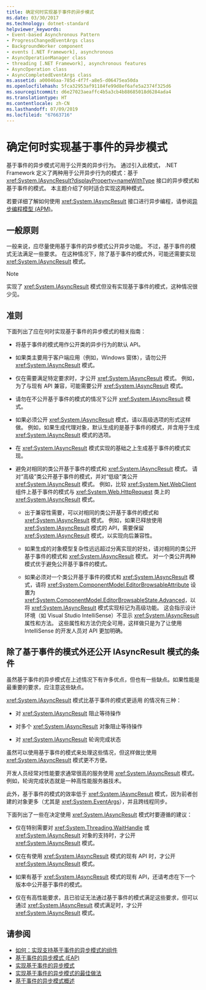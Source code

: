 ```yaml
---
title: 确定何时实现基于事件的异步模式
ms.date: 03/30/2017
ms.technology: dotnet-standard
helpviewer_keywords:
- Event-based Asynchronous Pattern
- ProgressChangedEventArgs class
- BackgroundWorker component
- events [.NET Framework], asynchronous
- AsyncOperationManager class
- threading [.NET Framework], asynchronous features
- AsyncOperation class
- AsyncCompletedEventArgs class
ms.assetid: a00046aa-785d-4f7f-a8e5-d06475ea50da
ms.openlocfilehash: 5fca32953af91184fe99d8ef6afe5a2374f325d6
ms.sourcegitcommit: d6e27023aeaffc4b5a3cb4b88685018d6284ada4
ms.translationtype: HT
ms.contentlocale: zh-CN
ms.lasthandoff: 07/09/2019
ms.locfileid: "67663716"
---
```

# <a name="deciding-when-to-implement-the-event-based-asynchronous-pattern"></a>确定何时实现基于事件的异步模式

基于事件的异步模式可用于公开类的异步行为。 通过引入此模式， .NET Framework 定义了两种用于公开异步行为的模式：基于 <xref:System.IAsyncResult?displayProperty=nameWithType> 接口的异步模式和基于事件的模式。 本主题介绍了何时适合实现这两种模式。

若要详细了解如何使用 <xref:System.IAsyncResult> 接口进行异步编程，请参阅[异步编程模型 (APM)](../../../docs/standard/asynchronous-programming-patterns/asynchronous-programming-model-apm.md)。

## <a name="general-principles"></a>一般原则

一般来说，应尽量使用基于事件的异步模式公开异步功能。 不过，基于事件的模式无法满足一些要求。 在这种情况下，除了基于事件的模式外，可能还需要实现 <xref:System.IAsyncResult> 模式。

> [!NOTE]
> 实现了 <xref:System.IAsyncResult> 模式但没有实现基于事件的模式，这种情况很少见。

## <a name="guidelines"></a>准则

下面列出了应在何时实现基于事件的异步模式的相关指南：

- 将基于事件的模式用作公开类的异步行为的默认 API。

- 如果类主要用于客户端应用（例如，Windows 窗体），请勿公开 <xref:System.IAsyncResult> 模式。

- 仅在需要满足特定要求时，才公开 <xref:System.IAsyncResult> 模式。 例如，为了与现有 API 兼容，可能需要公开 <xref:System.IAsyncResult> 模式。

- 请勿在不公开基于事件的模式的情况下公开 <xref:System.IAsyncResult> 模式。

- 如果必须公开 <xref:System.IAsyncResult> 模式，请以高级选项的形式这样做。 例如，如果生成代理对象，默认生成的是基于事件的模式，并含用于生成 <xref:System.IAsyncResult> 模式的选项。

- 在 <xref:System.IAsyncResult> 模式实现的基础之上生成基于事件的模式实现。

- 避免对相同的类公开基于事件的模式和 <xref:System.IAsyncResult> 模式。 请对“高级”类公开基于事件的模式，并对“低级”类公开 <xref:System.IAsyncResult> 模式。 例如，比较 <xref:System.Net.WebClient> 组件上基于事件的模式与 <xref:System.Web.HttpRequest> 类上的 <xref:System.IAsyncResult> 模式。

  - 出于兼容性需要，可以对相同的类公开基于事件的模式和 <xref:System.IAsyncResult> 模式。 例如，如果已释放使用 <xref:System.IAsyncResult> 模式的 API，需要保留 <xref:System.IAsyncResult> 模式，以实现向后兼容性。

  - 如果生成的对象模型复杂性远远超过分离实现的好处，请对相同的类公开基于事件的模式和 <xref:System.IAsyncResult> 模式。 对一个类公开两种模式优于避免公开基于事件的模式。

  - 如果必须对一个类公开基于事件的模式和 <xref:System.IAsyncResult> 模式，请将 <xref:System.ComponentModel.EditorBrowsableAttribute> 设置为 <xref:System.ComponentModel.EditorBrowsableState.Advanced>，以将 <xref:System.IAsyncResult> 模式实现标记为高级功能。 这会指示设计环境（如 Visual Studio IntelliSense）不显示 <xref:System.IAsyncResult> 属性和方法。 这些属性和方法仍完全可用，这样做只是为了让使用 IntelliSense 的开发人员对 API 更加明确。

## <a name="criteria-for-exposing-the-iasyncresult-pattern-in-addition-to-the-event-based-pattern"></a>除了基于事件的模式外还公开 IAsyncResult 模式的条件

虽然基于事件的异步模式在上述情况下有许多优点，但也有一些缺点。如果性能是最重要的要求，应注意这些缺点。

<xref:System.IAsyncResult> 模式比基于事件的模式更适用 的情况有三种：

- 对 <xref:System.IAsyncResult> 阻止等待操作

- 对多个 <xref:System.IAsyncResult> 对象阻止等待操作

- 对 <xref:System.IAsyncResult> 轮询完成状态

虽然可以使用基于事件的模式来处理这些情况，但这样做比使用 <xref:System.IAsyncResult> 模式更不方便。

开发人员经常对性能要求通常很高的服务使用 <xref:System.IAsyncResult> 模式。 例如，轮询完成状态就是一种高性能服务器技术。

此外，基于事件的模式的效率低于 <xref:System.IAsyncResult> 模式，因为前者创建的对象更多（尤其是 <xref:System.EventArgs>），并且跨线程同步。

下面列出了一些在决定使用 <xref:System.IAsyncResult> 模式时要遵循的建议：

- 仅在特别需要对 <xref:System.Threading.WaitHandle> 或<xref:System.IAsyncResult> 对象的支持时，才公开 <xref:System.IAsyncResult> 模式。

- 仅在有使用 <xref:System.IAsyncResult> 模式的现有 API 时，才公开 <xref:System.IAsyncResult> 模式。

- 如果有基于 <xref:System.IAsyncResult> 模式的现有 API，还请考虑在下一个版本中公开基于事件的模式。

- 仅在有高性能要求，且已验证无法通过基于事件的模式满足这些要求，但可以通过 <xref:System.IAsyncResult> 模式满足时，才公开 <xref:System.IAsyncResult> 模式。

## <a name="see-also"></a>请参阅

- [如何：实现支持基于事件的异步模式的组件](../../../docs/standard/asynchronous-programming-patterns/component-that-supports-the-event-based-asynchronous-pattern.md)
- [基于事件的异步模式 (EAP)](../../../docs/standard/asynchronous-programming-patterns/event-based-asynchronous-pattern-eap.md)
- [实现基于事件的异步模式](../../../docs/standard/asynchronous-programming-patterns/implementing-the-event-based-asynchronous-pattern.md)
- [实现基于事件的异步模式的最佳做法](../../../docs/standard/asynchronous-programming-patterns/best-practices-for-implementing-the-event-based-asynchronous-pattern.md)
- [基于事件的异步模式概述](../../../docs/standard/asynchronous-programming-patterns/event-based-asynchronous-pattern-overview.md)
